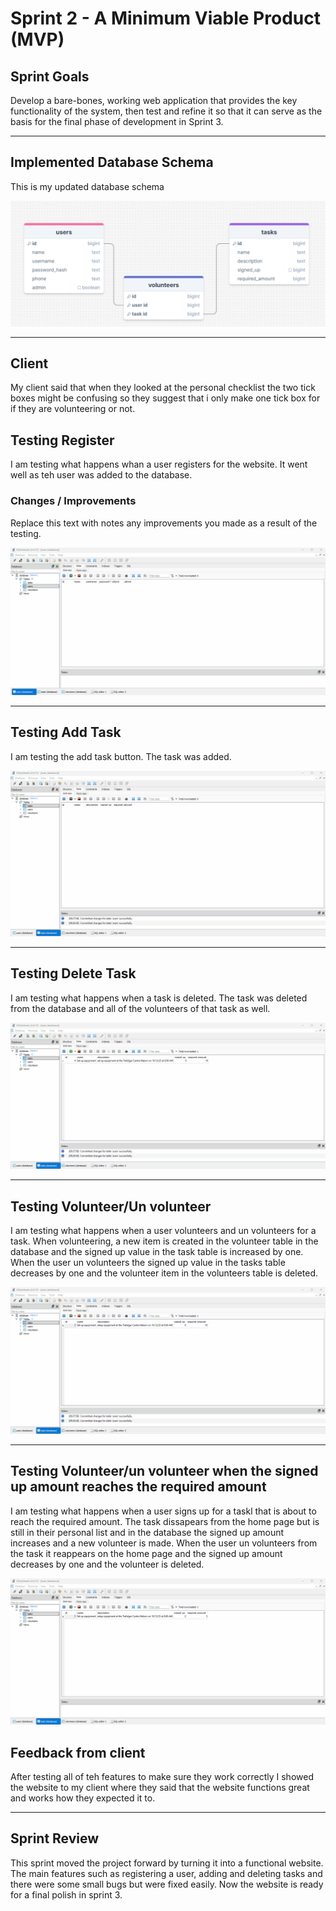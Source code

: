 # Sprint 2 - A Minimum Viable Product (MVP)


## Sprint Goals

Develop a bare-bones, working web application that provides the key functionality of the system, then test and refine it so that it can serve as the basis for the final phase of development in Sprint 3.


---

## Implemented Database Schema

This is my updated database schema

![Database v2](screenshots/database-schemav2.png)


---
## Client

My client said that when they looked at the personal checklist the two tick boxes might be confusing so they suggest that i only make one tick box for if they are volunteering or not.


## Testing Register

I am testing what happens whan a user registers for the website. It went well as teh user was added to the database.



### Changes / Improvements

Replace this text with notes any improvements you made as a result of the testing.

![Register](screenshots/user-register.gif)


---

## Testing Add Task

I am testing the add task button. The task was added.

![Add task](screenshots/add-task.gif)


---

## Testing Delete Task

I am testing what happens when a task is deleted. The task was deleted from the database and all of the volunteers of that task as well.

![Delete task](screenshots/delete-task.gif)




---

## Testing Volunteer/Un volunteer

I am testing what happens when a user volunteers and un volunteers for a task. When volunteering, a new item is created in the volunteer table in the database and the signed up value in the task table is increased by one. When the user un volunteers the signed up value in the tasks table decreases by one and the volunteer item in the volunteers table is deleted.

![Volunteer/Unvolunteer](screenshots/volunteer-and-unvolunteer.gif)



---

## Testing Volunteer/un volunteer when the signed up amount reaches the required amount

I am testing what happens when a user signs up for a taskl that is about to reach the required amount. The task dissapears from the home page but is still in their personal list and in the database the signed up amount increases and a new volunteer is made. When the user un volunteers from the task it reappears on the home page and the signed up amount decreases by one and the volunteer is deleted.

![Volunteer/Unvolunteer-required-amount](screenshots/volunteer-and-unvolunteer-required-amount.gif)



## Feedback from client

After testing all of teh features to make sure they work correctly I showed the website to my client where they said that the website functions great and works how they expected it to.



---

## Sprint Review

This sprint moved the project forward by turning it into a functional website. The main features such as registering a user, adding and deleting tasks and there were some small bugs but were fixed easily. Now the website is ready for a final polish in sprint 3.

